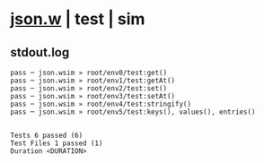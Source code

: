 # [json.w](../../../../../../examples/tests/sdk_tests/std/json.w) | test | sim

## stdout.log
```log
pass ─ json.wsim » root/env0/test:get()                      
pass ─ json.wsim » root/env1/test:getAt()                    
pass ─ json.wsim » root/env2/test:set()                      
pass ─ json.wsim » root/env3/test:setAt()                    
pass ─ json.wsim » root/env4/test:stringify()                
pass ─ json.wsim » root/env5/test:keys(), values(), entries()
 
 
Tests 6 passed (6)
Test Files 1 passed (1)
Duration <DURATION>
```

